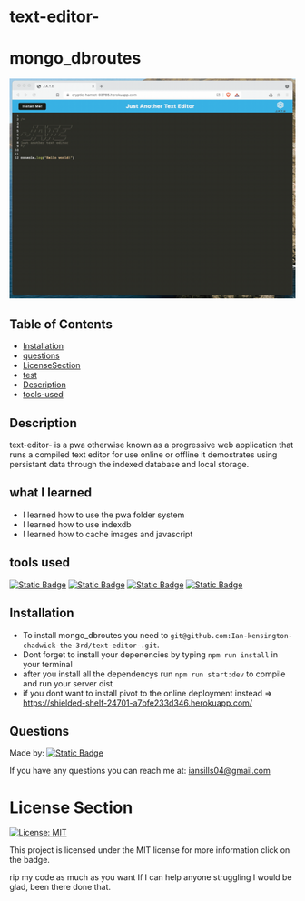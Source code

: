 # text-editor-

# mongo_dbroutes


![logo-generator-example](./challenge/Assets/00-demo.gif)


## Table of Contents

* [Installation](#installation)
* [questions](#questions)
* [LicenseSection](#license-section)
* [test](#test)
* [Description](#description)
* [tools-used](#tools-used)



## Description

text-editor- is a pwa otherwise known as a progressive web application that runs a compiled text editor for use online or offline it demostrates using persistant data through the indexed database and local storage.

## what I learned

* I learned how to use the pwa folder system
* I learned how to use indexdb
* I learned how to cache images and javascript
    

 

## tools used
[![Static Badge](https://img.shields.io/badge/node.js-red)](https://nodejs.org/en/download) 
[![Static Badge](https://img.shields.io/badge/idb-green)](https://www.npmjs.com/package/idb) 
[![Static Badge](https://img.shields.io/badge/javascript-yellow)](https://developer.mozilla.org/en-US/docs/Web/JavaScript) 
[![Static Badge](https://img.shields.io/badge/express-purple)](https://www.npmjs.com/package/express) 


## Installation

* To install mongo_dbroutes you need to `git@github.com:Ian-kensington-chadwick-the-3rd/text-editor-.git`.
* Dont forget to install your depenencies by typing `npm run install` in your terminal
* after you install all the dependencys run `npm run start:dev` to compile and run your server dist
* if you dont want to install pivot to the online deployment instead => https://shielded-shelf-24701-a7bfe233d346.herokuapp.com/
## Questions


Made by:    [![Static Badge](https://img.shields.io/badge/Ian_kensington_chadwick_the_3rd-2023_portfolio-blue)](https://ian-kensington-chadwick-the-3rd.github.io/IanSills-portfolio/)

If you have any questions you can reach me at: iansills04@gmail.com




# License Section

[![License: MIT](https://img.shields.io/badge/License-MIT-yellow.svg)](https://opensource.org/licenses/MIT) 

This project is licensed under the MIT license for more information click on the badge.

rip my code as much as you want If I can help anyone struggling I would be glad, been there done that.
